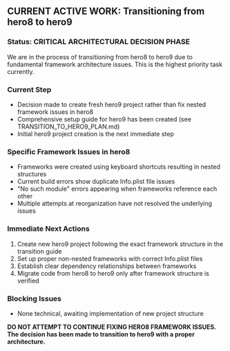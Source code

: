 ## CURRENT ACTIVE WORK: Transitioning from hero8 to hero9

### Status: CRITICAL ARCHITECTURAL DECISION PHASE
We are in the process of transitioning from hero8 to hero9 due to fundamental framework architecture issues. This is the highest priority task currently.

### Current Step
- Decision made to create fresh hero9 project rather than fix nested framework issues in hero8
- Comprehensive setup guide for hero9 has been created (see TRANSITION_TO_HERO9_PLAN.md)
- Initial hero9 project creation is the next immediate step

### Specific Framework Issues in hero8
- Frameworks were created using keyboard shortcuts resulting in nested structures
- Current build errors show duplicate Info.plist file issues
- "No such module" errors appearing when frameworks reference each other
- Multiple attempts at reorganization have not resolved the underlying issues

### Immediate Next Actions
1. Create new hero9 project following the exact framework structure in the transition guide
2. Set up proper non-nested frameworks with correct Info.plist files
3. Establish clear dependency relationships between frameworks
4. Migrate code from hero8 to hero9 only after framework structure is verified

### Blocking Issues
- None technical, awaiting implementation of new project structure

**DO NOT ATTEMPT TO CONTINUE FIXING HERO8 FRAMEWORK ISSUES. The decision has been made to transition to hero9 with a proper architecture.**
